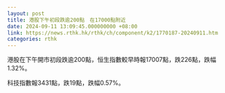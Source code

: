 ```yaml
---
layout: post
title: 港股下午初段跌逾200點　在17000點附近
date: 2024-09-11 13:09:45.000000000 +08:00
link: https://news.rthk.hk/rthk/ch/component/k2/1770187-20240911.htm
categories: rthk
---
```


港股在下午開市初段跌逾200點，恒生指數較早時報17007點，跌226點，跌幅1.32%。

科技指數報3431點，跌19點，跌幅0.57%。
